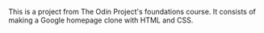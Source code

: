 This is a project from The Odin Project's foundations course.
It consists of making a Google homepage clone with HTML and CSS.